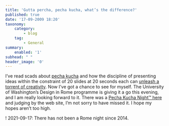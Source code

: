 ```yaml
---
title: 'Gutta percha, pecha kucha, what’s the difference?'
published: true
date: '17-09-2009 18:20'
taxonomy:
    category:
        - blog
    tag:
        - General
summary:
    enabled: '1'
subhead: " "
header_image: '0'
---
```


I’ve read scads about [pecha kucha](https://www.presentationzen.com/presentationzen/2009/06/felix-jungs-pecha-kucha-presentation-tips.html) and how the discipline of presenting ideas within the constraint of 20 slides at 20 seconds each can [unleash a torrent of creativity](https://www.presentationzen.com/presentationzen/2007/09/pecha-kucha-and.html). Now I’ve got a chance to see for myself. The University of Washington’s Design in Rome programme is giving it a go this evening, and I am really looking forward to it. There was a [Pecha Kucha Night™ here](https://www.pechakucha.com/cities/rome) and judging by the web site, I’m not sorry to have missed it. I hope my hopes aren’t too high.

! 2021-09-17: There has not been a Rome night since 2014.
